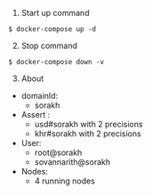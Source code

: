 1. Start up command
  
`$ docker-compose up -d`

2. Stop command

`$ docker-compose down -v`

3. About

- domainId:
  - sorakh
- Assert :
  - usd#sorakh with 2 precisions
  - khr#sorakh with 2 precisions
- User:
  - root@sorakh
  - sovannarith@sorakh
- Nodes:
  - 4 running nodes